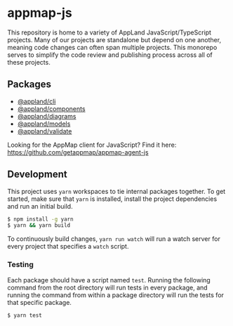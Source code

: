 # appmap-js

This repository is home to a variety of AppLand JavaScript/TypeScript projects. Many of our projects
are standalone but depend on one another, meaning code changes can often span multiple projects.
This monorepo serves to simplify the code review and publishing process across all of these
projects.

## Packages

- [@appland/cli](https://github.com/getappmap/appmap-js/tree/main/packages/cli)
- [@appland/components](https://github.com/getappmap/appmap-js/tree/main/packages/components)
- [@appland/diagrams](https://github.com/getappmap/appmap-js/tree/main/packages/diagrams)
- [@appland/models](https://github.com/getappmap/appmap-js/tree/main/packages/models)
- [@appland/validate](https://github.com/getappmap/appmap-js/tree/main/packages/validate)

Looking for the AppMap client for JavaScript? Find it here:
https://github.com/getappmap/appmap-agent-js

## Development

This project uses `yarn` workspaces to tie internal packages together. To get started, make sure
that `yarn` is installed, install the project dependencies and run an initial build.

```sh
$ npm install -g yarn
$ yarn && yarn build
```

To continuously build changes, `yarn run watch` will run a watch server for every project that
specifies a `watch` script.

### Testing

Each package should have a script named `test`. Running the following command from the root
directory will run tests in every package, and running the command from within a package directory
will run the tests for that specific package.

```sh
$ yarn test
```
